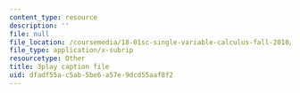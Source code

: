 ```yaml
---
content_type: resource
description: ''
file: null
file_location: /coursemedia/18-01sc-single-variable-calculus-fall-2010/dfadf55ac5ab5be6a57e9dcd55aaf8f2_YN7k_bXXggY.vtt
file_type: application/x-subrip
resourcetype: Other
title: 3play caption file
uid: dfadf55a-c5ab-5be6-a57e-9dcd55aaf8f2
---
```

